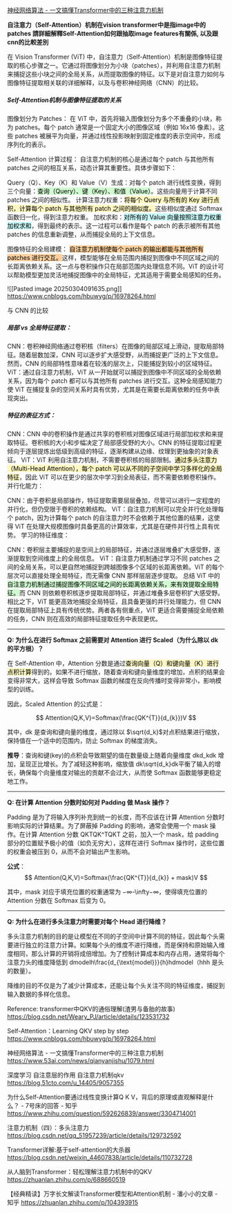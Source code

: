 
[神经网络算法 - 一文搞懂Transformer中的三种注意力机制](https://www.53ai.com/news/qianyanjishu/1079.html)




**自注意力（Self-Attention）机制在vision transformer中是指image中的patches 請詳細解釋Self-Attention如何跟抽取image features有關係, 以及跟cnn的比較差別**


在 Vision Transformer (ViT) 中，自注意力（Self-Attention）机制是图像特征提取的核心步骤之一。它通过将图像划分为小块（patches），并利用自注意力机制来捕捉这些小块之间的全局关系，从而提取图像的特征。以下是对自注意力如何与图像特征提取相关联的详细解释，以及与卷积神经网络（CNN）的比较。

##### Self-Attention机制与图像特征提取的关系
图像划分为 Patches： 在 ViT 中，首先将输入图像划分为多个不重叠的小块，称为 patches。每个 patch 通常是一个固定大小的图像区域（例如 16x16 像素）。这些 patches 被展平为向量，并通过线性投影映射到固定维度的表示空间中，形成序列化的表示。

Self-Attention 计算过程： 自注意力机制的核心是通过每个 patch 与其他所有 patches 之间的相互关系，动态计算其重要性。具体步骤如下：

Query（Q）、Key（K）和 Value（V）生成：对每个 patch 进行线性变换，得到三个向量：<mark style="background: #BBFABBA6;">查询（Query）、键（Key）、和值（Value）</mark>。这些向量用于计算不同 patches 之间的相似性。
计算注意力权重：<mark style="background: #FFF3A3A6;">将每个 Query 与所有的 Key 进行点积，计算每个 patch 与其他所有 patch 之间的相似度。</mark>这些相似度通过 Softmax 函数归一化，得到注意力权重。
加权求和：<mark style="background: #ABF7F7A6;">对所有的 Value 向量按照注意力权重加权求和</mark>，得到最终的表示。这一过程可以看作是每个 patch 的表示被所有其他 patches 的信息重新调整，从而捕捉全局的上下文信息。

图像特征的全局建模： <mark style="background: #FFB86CA6;">自注意力机制使每个 patch 的输出都能与其他所有 patches 进行交互。</mark>这样，模型能够在全局范围内捕捉到图像中不同区域之间的长距离依赖关系。这一点与卷积操作只在局部范围内处理信息不同。ViT 的设计可以帮助模型更加灵活地捕捉图像中的全局特征，尤其适用于需要全局感知的任务。

![[Pasted image 20250304091635.png]]
https://www.cnblogs.com/hbuwyg/p/16978264.html

与 CNN 的比较
##### 局部 vs 全局特征提取：
CNN：卷积神经网络通过卷积核（filters）在图像的局部区域上滑动，提取局部特征。随着层数加深，CNN 可以逐步扩大感受野，从而捕捉更广泛的上下文信息。然而，CNN 的局部特性意味着在较浅的层次上，只能捕捉到较小的区域特征。
ViT：通过自注意力机制，ViT 从一开始就可以捕捉到图像中不同区域的全局依赖关系，因为每个 patch 都可以与其他所有 patches 进行交互。这种全局感知能力使 ViT 在捕捉复杂的空间关系时具有优势，尤其是在需要长距离依赖的任务中表现突出。

##### 特征的表征方式：
CNN：CNN 中的卷积操作是通过共享的卷积核对图像区域进行局部加权求和来提取特征。卷积核的大小和步幅决定了局部感受野的大小。CNN 的特征提取过程更倾向于逐层提炼出低级到高级的特征，逐渐构建从边缘、纹理到更抽象的对象表征。
ViT：ViT 利用自注意力机制，不需要卷积核的局部限制。<mark style="background: #FFF3A3A6;">通过多头注意力（Multi-Head Attention），每个 patch 可以从不同的子空间中学习多样化的全局特征</mark>，因此 ViT 可以在更少的层次中学习到全局表征，而不需要依赖卷积操作。
并行化能力：

CNN：由于卷积是局部操作，特征提取需要层层叠加，尽管可以进行一定程度的并行化，但仍受限于卷积的依赖结构。
ViT：自注意力机制可以完全并行化处理每个 patch，因为计算每个 patch 的自注意力时不会依赖于其他位置的结果，这使得 ViT 在处理大规模图像时具备更高的计算效率，尤其是在硬件并行性上具有优势。
学习的特征维度：

CNN：卷积层主要捕捉的是空间上的局部特征，并通过逐层堆叠扩大感受野，逐渐提取到空间维度上的全局信息。
ViT：自注意力机制通过学习不同 patches 之间的全局关系，可以更自然地捕捉到跨越图像多个区域的长距离依赖。ViT 的每个层次可以直接处理全局特征，而无需像 CNN 那样层层逐步提取。
总结
ViT 中的<mark style="background: #BBFABBA6;">自注意力机制通过捕捉图像不同区域之间的长距离依赖关系，来有效提取全局特征。</mark>而 CNN 则依赖卷积核逐步提取局部特征，并通过堆叠多层卷积扩大感受野。相比之下，ViT 能更高效地捕捉全局特征，且具备更强的并行处理能力，但 CNN 在提取局部特征上具有传统优势。两者各有侧重点，ViT 更适合需要捕捉全局依赖的任务，CNN 则在高效的局部特征提取任务中表现更优。

----------------------------------------------------------

**Q: 为什么在进行 Softmax 之前需要对 Attention 进行 Scaled（为什么除以 dk 的平方根）？**

在 Self-Attention 中，Attention 分数是通过<mark style="background: #FFF3A3A6;">查询向量（Q）和键向量（K）进行点积计算</mark>得到的。如果不进行缩放，随着查询和键向量维度的增加，点积的结果会变得非常大，这样会导致 Softmax 函数的梯度在反向传播时变得非常小，影响模型的训练。

因此，Scaled Attention 的公式是：

$$
Attention(Q,K,V)=Softmax(​​\frac{QK^{T}}{d_{k}})V
$$

其中，dk​ 是查询和键向量的维度，通过除以 $\sqrt{d_k}$​​ 对点积结果进行缩放，保持值在一个适中的范围内，防止 Softmax 的梯度消失。

**推导**：查询和键(key)的点积会导致期望的值在数量级上随着向量维度 dkd_kdk​ 增加，呈现正比增长。为了减轻这种影响，缩放值 dk\sqrt{d_k}dk​​ 平衡了输入的增长，确保每个向量维度对输出的贡献不会过大，从而使 Softmax 函数能够更稳定地工作。


----------------------------------------------------------
**Q: 在计算 Attention 分数时如何对 Padding 做 Mask 操作？**

Padding 是为了将输入序列补充到统一的长度，而不应该在计算 Attention 分数时影响实际的计算结果。为了屏蔽掉 Padding 的影响，通常会使用一个 mask 操作。在计算 Attention 分数 QKTQK^TQKT 之前，加入一个 mask，给 padding 部分的位置赋予极小的值（如负无穷大），这样在进行 Softmax 操作时，这些位置的权重会被压到 0，从而不会对输出产生影响。

**公式**：
$$
Attention(Q,K,V)=Softmax(​​\frac{QK^{T}}{d_{k}} + mask)V
$$


其中，mask 对应于填充位置的权重通常为 −∞-\infty−∞，使得填充位置的 Attention 分数在 Softmax 后变为 0。

----------------------------------------------------------
**Q: 为什么在进行多头注意力时需要对每个 Head 进行降维？**

多头注意力机制的目的是让模型在不同的子空间中计算不同的特征，因此每个头需要进行独立的注意力计算。如果每个头的维度不进行降维，而是保持和原始输入维度相同，那么计算的开销将成倍增加。为了控制计算成本和内存占用，通常将每个注意力头的维度降低到 dmodelh\frac{d_{\text{model}}}{h}hdmodel​​（hhh 是头的数量）。

降维的目的不仅是为了减少计算成本，还能让每个头关注不同的特征维度，捕捉到输入数据的多样化信息。

Reference:
transformer中QKV的通俗理解(渣男与备胎的故事)
https://blog.csdn.net/Weary_PJ/article/details/123531732

Self-Attention：Learning QKV step by step
https://www.cnblogs.com/hbuwyg/p/16978264.html

神经网络算法 - 一文搞懂Transformer中的三种注意力机制
https://www.53ai.com/news/qianyanjishu/1079.html

深度学习 自注意层的作用 自注意力机制qkv
https://blog.51cto.com/u_14405/9057355

为什么Self-Attention要通过线性变换计算Q K V，背后的原理或直观解释是什么？ - 7号床的回答 - 知乎
https://www.zhihu.com/question/592626839/answer/3304714001

注意力机制（四）：多头注意力
https://blog.csdn.net/qq_51957239/article/details/129732592

Transformer详解:基于self-attention的大杀器
https://blog.csdn.net/weixin_44607838/article/details/110732728

从人脑到Transformer：轻松理解注意力机制中的QKV
https://zhuanlan.zhihu.com/p/688660519

【经典精读】万字长文解读Transformer模型和Attention机制 - 潘小小的文章 - 知乎
https://zhuanlan.zhihu.com/p/104393915